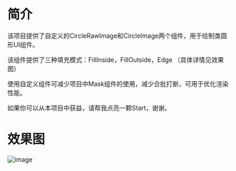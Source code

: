 # 简介

该项目提供了自定义的CircleRawImage和CircleImage两个组件，用于绘制类圆形UI组件。

该组件提供了三种填充模式：FillInside，FillOutside，Edge （具体详情见效果图）

使用自定义组件可减少项目中Mask组件的使用，减少合批打断，可用于优化渲染性能。

如果你可以从本项目中获益，请帮我点亮一颗Start，谢谢。


# 效果图

![image](https://github.com/user-attachments/assets/5f5c5bd3-c89b-48dd-9f75-7234345f24b6)
